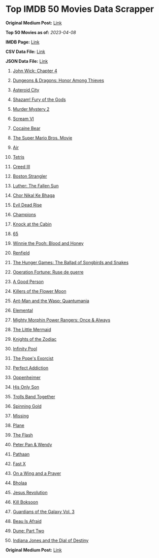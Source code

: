# Top IMDB 50 Movies Data Scrapper

**Original Medium Post:** [Link](https://medium.com/@nishantsahoo/which-movie-should-i-watch-5c83a3c0f5b1) 

**Top 50 Movies as of:** _2023-04-08_

**IMDB Page:** [Link](http://www.imdb.com/search/title?release_date=2023,2023&title_type=feature)

**CSV Data File:** [Link](/Data/data.csv)

**JSON Data File:** [Link](/Data/data.json)

1. [John Wick: Chapter 4](https://www.imdb.com/title/tt10366206/?ref_=adv_li_tt)

2. [Dungeons & Dragons: Honor Among Thieves](https://www.imdb.com/title/tt2906216/?ref_=adv_li_tt)

3. [Asteroid City](https://www.imdb.com/title/tt14230388/?ref_=adv_li_tt)

4. [Shazam! Fury of the Gods](https://www.imdb.com/title/tt10151854/?ref_=adv_li_tt)

5. [Murder Mystery 2](https://www.imdb.com/title/tt15255288/?ref_=adv_li_tt)

6. [Scream VI](https://www.imdb.com/title/tt17663992/?ref_=adv_li_tt)

7. [Cocaine Bear](https://www.imdb.com/title/tt14209916/?ref_=adv_li_tt)

8. [The Super Mario Bros. Movie](https://www.imdb.com/title/tt6718170/?ref_=adv_li_tt)

9. [Air](https://www.imdb.com/title/tt16419074/?ref_=adv_li_tt)

10. [Tetris](https://www.imdb.com/title/tt12758060/?ref_=adv_li_tt)

11. [Creed III](https://www.imdb.com/title/tt11145118/?ref_=adv_li_tt)

12. [Boston Strangler](https://www.imdb.com/title/tt2560078/?ref_=adv_li_tt)

13. [Luther: The Fallen Sun](https://www.imdb.com/title/tt3155298/?ref_=adv_li_tt)

14. [Chor Nikal Ke Bhaga](https://www.imdb.com/title/tt22297828/?ref_=adv_li_tt)

15. [Evil Dead Rise](https://www.imdb.com/title/tt13345606/?ref_=adv_li_tt)

16. [Champions](https://www.imdb.com/title/tt15339570/?ref_=adv_li_tt)

17. [Knock at the Cabin](https://www.imdb.com/title/tt15679400/?ref_=adv_li_tt)

18. [65](https://www.imdb.com/title/tt12261776/?ref_=adv_li_tt)

19. [Winnie the Pooh: Blood and Honey](https://www.imdb.com/title/tt19623240/?ref_=adv_li_tt)

20. [Renfield](https://www.imdb.com/title/tt11358390/?ref_=adv_li_tt)

21. [The Hunger Games: The Ballad of Songbirds and Snakes](https://www.imdb.com/title/tt10545296/?ref_=adv_li_tt)

22. [Operation Fortune: Ruse de guerre](https://www.imdb.com/title/tt7985704/?ref_=adv_li_tt)

23. [A Good Person](https://www.imdb.com/title/tt14153080/?ref_=adv_li_tt)

24. [Killers of the Flower Moon](https://www.imdb.com/title/tt5537002/?ref_=adv_li_tt)

25. [Ant-Man and the Wasp: Quantumania](https://www.imdb.com/title/tt10954600/?ref_=adv_li_tt)

26. [Elemental](https://www.imdb.com/title/tt15789038/?ref_=adv_li_tt)

27. [Mighty Morphin Power Rangers: Once & Always](https://www.imdb.com/title/tt23219684/?ref_=adv_li_tt)

28. [The Little Mermaid](https://www.imdb.com/title/tt5971474/?ref_=adv_li_tt)

29. [Knights of the Zodiac](https://www.imdb.com/title/tt6528290/?ref_=adv_li_tt)

30. [Infinity Pool](https://www.imdb.com/title/tt10365998/?ref_=adv_li_tt)

31. [The Pope's Exorcist](https://www.imdb.com/title/tt13375076/?ref_=adv_li_tt)

32. [Perfect Addiction](https://www.imdb.com/title/tt12965390/?ref_=adv_li_tt)

33. [Oppenheimer](https://www.imdb.com/title/tt15398776/?ref_=adv_li_tt)

34. [His Only Son](https://www.imdb.com/title/tt8277246/?ref_=adv_li_tt)

35. [Trolls Band Together](https://www.imdb.com/title/tt14362112/?ref_=adv_li_tt)

36. [Spinning Gold](https://www.imdb.com/title/tt2071590/?ref_=adv_li_tt)

37. [Missing](https://www.imdb.com/title/tt10855768/?ref_=adv_li_tt)

38. [Plane](https://www.imdb.com/title/tt5884796/?ref_=adv_li_tt)

39. [The Flash](https://www.imdb.com/title/tt0439572/?ref_=adv_li_tt)

40. [Peter Pan & Wendy](https://www.imdb.com/title/tt5635026/?ref_=adv_li_tt)

41. [Pathaan](https://www.imdb.com/title/tt12844910/?ref_=adv_li_tt)

42. [Fast X](https://www.imdb.com/title/tt5433140/?ref_=adv_li_tt)

43. [On a Wing and a Prayer](https://www.imdb.com/title/tt13929998/?ref_=adv_li_tt)

44. [Bholaa](https://www.imdb.com/title/tt15302222/?ref_=adv_li_tt)

45. [Jesus Revolution](https://www.imdb.com/title/tt10098448/?ref_=adv_li_tt)

46. [Kill Boksoon](https://www.imdb.com/title/tt16900880/?ref_=adv_li_tt)

47. [Guardians of the Galaxy Vol. 3](https://www.imdb.com/title/tt6791350/?ref_=adv_li_tt)

48. [Beau Is Afraid](https://www.imdb.com/title/tt13521006/?ref_=adv_li_tt)

49. [Dune: Part Two](https://www.imdb.com/title/tt15239678/?ref_=adv_li_tt)

50. [Indiana Jones and the Dial of Destiny](https://www.imdb.com/title/tt1462764/?ref_=adv_li_tt)

**Original Medium Post:** [Link](https://medium.com/@nishantsahoo/which-movie-should-i-watch-5c83a3c0f5b1) 
